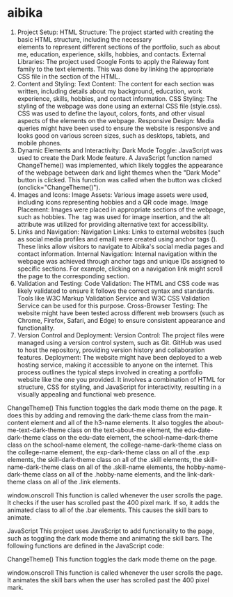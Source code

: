 # aibika

1. Project Setup:
HTML Structure: The project started with creating the basic HTML structure, including the necessary <div> elements to represent different sections of the portfolio, such as about me, education, experience, skills, hobbies, and contacts.
External Libraries: The project used Google Fonts to apply the Raleway font family to the text elements. This was done by linking the appropriate CSS file in the <head> section of the HTML.
2. Content and Styling:
Text Content: The content for each section was written, including details about my background, education, work experience, skills, hobbies, and contact information.
CSS Styling: The styling of the webpage was done using an external CSS file (style.css). CSS was used to define the layout, colors, fonts, and other visual aspects of the elements on the webpage.
Responsive Design: Media queries might have been used to ensure the website is responsive and looks good on various screen sizes, such as desktops, tablets, and mobile phones.
3. Dynamic Elements and Interactivity:
Dark Mode Toggle: JavaScript was used to create the Dark Mode feature. A JavaScript function named ChangeTheme() was implemented, which likely toggles the appearance of the webpage between dark and light themes when the "Dark Mode" button is clicked. This function was called when the button was clicked (onclick="ChangeTheme()").
4. Images and Icons:
Image Assets: Various image assets were used, including icons representing hobbies and a QR code image.
Image Placement: Images were placed in appropriate sections of the webpage, such as hobbies. The <img> tag was used for image insertion, and the alt attribute was utilized for providing alternative text for accessibility.
5. Links and Navigation:
Navigation Links: Links to external websites (such as social media profiles and email) were created using anchor tags (<a>). These links allow visitors to navigate to Aibika's social media pages and contact information.
Internal Navigation: Internal navigation within the webpage was achieved through anchor tags and unique IDs assigned to specific sections. For example, clicking on a navigation link might scroll the page to the corresponding section.
6. Validation and Testing:
Code Validation: The HTML and CSS code was likely validated to ensure it follows the correct syntax and standards. Tools like W3C Markup Validation Service and W3C CSS Validation Service can be used for this purpose.
Cross-Browser Testing: The website might have been tested across different web browsers (such as Chrome, Firefox, Safari, and Edge) to ensure consistent appearance and functionality.
7. Version Control and Deployment:
Version Control: The project files were managed using a version control system, such as Git. GitHub was used to host the repository, providing version history and collaboration features.
Deployment: The website might have been deployed to a web hosting service, making it accessible to anyone on the internet.
This process outlines the typical steps involved in creating a portfolio website like the one you provided. It involves a combination of HTML for structure, CSS for styling, and JavaScript for interactivity, resulting in a visually appealing and functional web presence.

ChangeTheme()
This function toggles the dark mode theme on the page. It does this by adding and removing the dark-theme class from the main-content element and all of the h3-name elements. It also toggles the about-me-text-dark-theme class on the text-about-me element, the edu-date-dark-theme class on the edu-date element, the school-name-dark-theme class on the school-name element, the college-name-dark-theme class on the college-name element, the exp-dark-theme class on all of the .exp elements, the skill-dark-theme class on all of the .skill elements, the skill-name-dark-theme class on all of the .skill-name elements, the hobby-name-dark-theme class on all of the .hobby-name elements, and the link-dark-theme class on all of the .link elements.

window.onscroll
This function is called whenever the user scrolls the page. It checks if the user has scrolled past the 400 pixel mark. If so, it adds the animated class to all of the .bar elements. This causes the skill bars to animate.


JavaScript
This project uses JavaScript to add functionality to the page, such as toggling the dark mode theme and animating the skill bars. The following functions are defined in the JavaScript code:

ChangeTheme()
This function toggles the dark mode theme on the page.

window.onscroll
This function is called whenever the user scrolls the page. It animates the skill bars when the user has scrolled past the 400 pixel mark.







